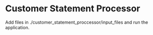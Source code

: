 # Customer Statement Processor

Add files in ./customer_statement_proccessor/input_files and run the application. 

